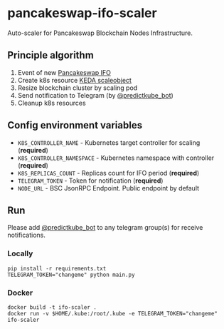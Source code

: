 # pancakeswap-ifo-scaler

Auto-scaler for Pancakeswap Blockchain Nodes Infrastructure.

## Principle algorithm

1. Event of new [Pancakeswap IFO](https://pancakeswap.finance/ifo)
2. Create k8s resource [KEDA scaleobject](https://keda.sh/docs/2.7/scalers/cron/)
3. Resize blockchain cluster by scaling pod
4. Send notification to Telegram (by [@predictkube_bot](https://t.me/predictkube_bot))
5. Cleanup k8s resources

## Config environment variables

* `K8S_CONTROLLER_NAME` - Kubernetes target controller for scaling (**required**)
* `K8S_CONTROLLER_NAMESPACE` - Kubernetes namespace with controller (**required**)
* `K8S_REPLICAS_COUNT` - Replicas count for IFO period (**required**)
* `TELEGRAM_TOKEN` - Token for notification (**required**)
* `NODE_URL` - BSC JsonRPC Endpoint. Public endpoint by default

## Run

Please add [@predictkube_bot](https://t.me/predictkube_bot) to any telegram group(s) for receive notifications.

### Locally

    pip install -r requirements.txt
    TELEGRAM_TOKEN="changeme" python main.py

### Docker

    docker build -t ifo-scaler .
    docker run -v $HOME/.kube:/root/.kube -e TELEGRAM_TOKEN="changeme" ifo-scaler
